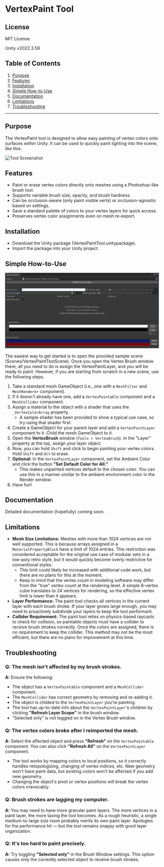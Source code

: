 # VertexPaint Tool

## License
MIT License

Unity v2022.3.59  

## Table of Contents
1. [Purpose](#purpose)
2. [Features](#features)
3. [Installation](#installation)
4. [Simple How-to-Use](#simple-how-to-use)
5. [Documentation](#documentation)
6. [Limitations](#limitations)
7. [Troubleshooting](#troubleshooting)

---

## Purpose
The VertexPaint tool is designed to allow easy painting of vertex colors onto surfaces within Unity. It can be used to quickly paint lighting into the scene, like this:

![Tool Screenshot](media/demo1.gif)

## Features
- Paint or erase vertex colors directly onto meshes using a Photoshop-like brush tool.
- Supports variable brush size, opacity, and brush hardness.
- Can be occlusion-aware (only paint visible verts) or occlusion-agnostic based on settings.
- Save a standard palette of colors to your vertex layers for quick access.
- Preserves vertex color assignments even on mesh re-export.

## Installation
- Download the Unity package (VertexPaintTool.unitypackage).
- Import the package into your Unity project.

## Simple How-to-Use

![Tool Screenshot](media/image1.png)

The easiest way to get started is to open the provided sample scene (Scenes/VertexPaintTestScene). Once you open the Vertex Brush window there, all you need to do is assign the VertexPaintLayer, and you will be ready to paint. However, if you are starting from scratch in a new scene, use the following steps.

1. Take a standard mesh GameObject (i.e., one with a `MeshFilter` and `MeshRenderer` component).
2. If it doesn't already have one, add a `VertexPaintable` component and a `MeshCollider` component.
3. Assign a material to the object with a shader that uses the `_VertexColorArray` property.
   - A sample shader has been provided to show a typical use case, so try using that shader first.
4. Create a GameObject for your parent layer and add a `VertexPaintLayer` component to it. Child the mesh GameObject to it.
5. Open the **VertexBrush** window (`Tools > VertexBrush`). In the "Layer" property at the top, assign your layer object.
6. Now, you can hold `Shift` and click to begin painting your vertex colors. Hold `Shift` and `Alt` to erase.
7. **Optional:** In the `VertexPaintLayer` component, set the Ambient Color and click the button **"Set Default Color for All."**
   - This makes unpainted vertices default to the chosen color. You can use this in a manner similar to the ambient environment color in the Render window.
8. Have fun!

## Documentation
Detailed documentation (hopefully) coming soon.

## Limitations
- **Mesh Size Limitations:** Meshes with more than 1024 vertices are not well supported. This is because arrays assigned in a `MaterialPropertyBlock` have a limit of 1024 entries. This restriction was considered acceptable for the original use case of modular sets in a low-poly retro style, but it would quickly become overly restrictive for conventional styles.
  - This limit could likely be increased with additional code work, but there are no plans for this at the moment.
  - Keep in mind that the vertex count in modeling software may differ from the "true" vertex count at the rendering level. A simple 8-vertex cube translates to 24 vertices for rendering, so the effective vertex limit is lower than it appears.
- **Layer Performance:** The paint tool checks all vertices in the current layer with each brush stroke. If your layer grows large enough, you may need to proactively subdivide your layers to keep the tool performant.
- **Collider Requirement:** The paint tool relies on physics-based raycasts to check for collision, so paintable objects must have a collider to receive brush strokes correctly. Once the colors are assigned, there is no requirement to keep the collider. This method may not be the most efficient, but there are no plans for improvement at this time.

## Troubleshooting

### Q: The mesh isn't affected by my brush strokes.
**A:** Ensure the following:
- The object has a `VertexPaintable` component and a `MeshCollider` component.
- The `MeshCollider` has correct geometry by removing and re-adding it.
- The object is childed to the `VertexPaintLayer` you're painting.
- The tool has up-to-date info about the `VertexPaintLayer`'s children by clicking **"Refresh Layer Scope"** in the brush window.
- "Selected only" is not toggled on in the Vertex Brush window.

### Q: The vertex colors broke after I reimported the mesh.
**A:** Select the affected object and press **"Refresh"** on the `VertexPaintable` component. You can also click **"Refresh All"** on the `VertexPaintLayer` component.
- The tool works by mapping colors to local positions, so it correctly handles retopologizing, changing of vertex indices, etc. New geometry won't have paint data, but existing colors won't be affected if you add new geometry.
- Changing the object's pivot or vertex positions will break the vertex colors irrevocably.

### Q: Brush strokes are lagging my computer.
**A:** You may need to have more granular paint layers. The more vertices in a paint layer, the more taxing the tool becomes. As a rough heuristic, a single medium-to-large size room probably merits its own paint layer. Apologies for the performance hit — but the tool remains snappy with good layer organization.

### Q: It's too hard to paint precisely.
**A:** Try toggling **"Selected only"** in the Brush Window settings. This option causes only the currently selected object to receive brush strokes.
